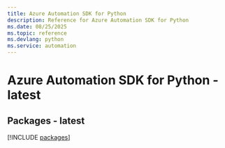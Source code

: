 ```yaml
---
title: Azure Automation SDK for Python
description: Reference for Azure Automation SDK for Python
ms.date: 08/25/2025
ms.topic: reference
ms.devlang: python
ms.service: automation
---
```

# Azure Automation SDK for Python - latest
## Packages - latest
[!INCLUDE [packages](automation-index.md)]